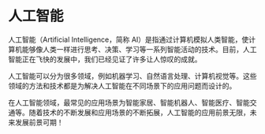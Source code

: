# 人工智能
人工智能（Artificial Intelligence，简称 AI）是指通过计算机模拟人类智能，使计算机能够像人类一样进行思考、决策、学习等一系列智能活动的技术。目前，人工智能正在飞快的发展中，我们已经见证了许多让人惊叹的成就。

人工智能可以分为很多领域，例如机器学习、自然语言处理、计算机视觉等。这些领域的方法和技术都是为解决人工智能在不同场景下的应用问题而设计的。

在人工智能领域，最常见的应用场景为智能家居、智能机器人、智能医疗、智能交通等。随着技术的不断发展和应用场景的不断拓展，人工智能的应用前景无限，未来发展前景可期！